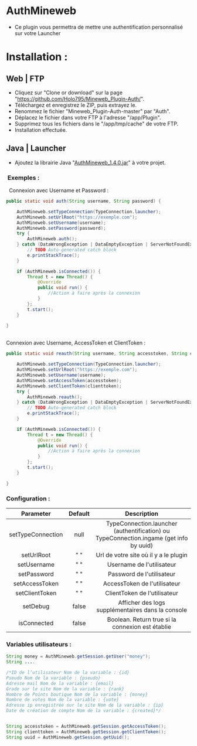 # AuthMineweb
- Ce plugin vous permettra de mettre une authentification personnalisé
sur votre Launcher

<h1>Installation :  
  
  
## Web | FTP
- Cliquez sur "Clone or download" sur la page "https://github.com/Holo795/Mineweb_Plugin-Auth/".
- Téléchargez et enregistrez le ZIP, puis extrayez le.
- Renommez le fichier "Mineweb_Plugin-Auth-master" par "Auth".
- Déplacez le fichier dans votre FTP à l'adresse "/app/Plugin".
- Supprimez tous les fichiers dans le "/app/tmp/cache" de votre FTP.
- Installation effectuée. 
##  
  
## Java | Launcher
- Ajoutez la librairie Java "[AuthMineweb_1.4.0.jar](https://github.com/Holo795/Mineweb_Plugin-Auth/raw/master/Documentation/AuthMineweb_1.4.0.jar)" à votre projet.

###  Exemples :
 
Connexion avec Username et Password :
```java
public static void auth(String username, String password) {

	AuthMineweb.setTypeConnection(TypeConnection.launcher);
	AuthMineweb.setUrlRoot("https://exemple.com");
	AuthMineweb.setUsername(username);
	AuthMineweb.setPassword(password);
	try {
		AuthMineweb.auth();
	} catch (DataWrongException | DataEmptyException | ServerNotFoundException | IOException e) {
		// TODO Auto-generated catch block
		e.printStackTrace();
	}

	if (AuthMineweb.isConnected()) {
		Thread t = new Thread() {
			@Override
			public void run() {
				//Action à faire après la connexion
			}
		};
		t.start();
	}

}
```
   
Connexion avec Username, AccessToken et ClientToken :
```java
public static void reauth(String username, String accesstoken, String clienttoken) {

	AuthMineweb.setTypeConnection(TypeConnection.launcher);
	AuthMineweb.setUrlRoot("https://exemple.com");
	AuthMineweb.setUsername(username);
	AuthMineweb.setAccessToken(accesstoken);
	AuthMineweb.setClientToken(clienttoken);
	try {
		AuthMineweb.reauth();
	} catch (DataWrongException | DataEmptyException | ServerNotFoundException | IOException e) {
		// TODO Auto-generated catch block
		e.printStackTrace();
	}

	if (AuthMineweb.isConnected()) {
		Thread t = new Thread() {
			@Override
			public void run() {
				//Action à faire après la connexion
			}
		};
		t.start();
	}

}
```
### Configuration :
| Parameter           |     Default   |  Description                                                                 |
|:-------------------:|:-------------:|:----------------------------------------------------------------------------:|
| setTypeConnection |  null | TypeConnection.launcher (authentification) ou TypeConnection.ingame (get info by uuid) |
| setUrlRoot        |  " "  |  Url de votre site où il y a le plugin                                                 |
| setUsername       |  " "  |  Username de l'utilisateur                                                             |
| setPassword       |  " "  |  Password de l'utilisateur                                                             |
| setAccessToken    |  " "  |  AccessToken de l'utilisateur                                                          |
| setClientToken    |  " "  |  ClientToken de l'utilisateur                                                          |
| setDebug          | false |  Afficher des logs supplémentaires dans la console                                     |
| isConnected       | false |  Boolean. Return true si la connexion est établie                                      |  
   
### Variables utilisateurs : 
```java
String money = AuthMineweb.getSession.getUser("money");
String ....

/*ID de l’utilisateur Nom de la variable : {id}
Pseudo Nom de la variable : {pseudo}
Adresse mail Nom de la variable : {email}
Grade sur le site Nom de la variable : {rank}
Nombre de Points boutique Nom de la variable : {money}
Nombre de votes Nom de la variable : {vote}
Adresse ip enregistrée sur le site Nom de la variable : {ip}
Date de création de compte Nom de la variable : {created}*/


String accesstoken = AuthMineweb.getSession.getAccessToken();
String clienttoken = AuthMineweb.getSession.getClientToken();
String uuid = AuthMineweb.getSession.getUuid();
```
##
